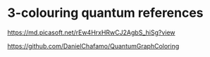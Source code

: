 # 3-colouring quantum references
https://md.picasoft.net/rEw4HrxHRwCJ2AgbS_hiSg?view

https://github.com/DanielChafamo/QuantumGraphColoring